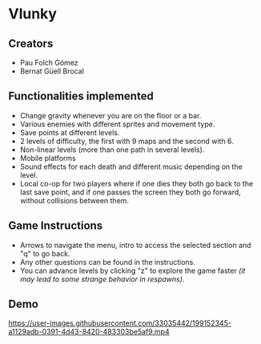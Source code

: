 # Vlunky

## Creators 
- Pau Folch Gómez
- Bernat Güell Brocal


## Functionalities implemented
- Change gravity whenever you are on the floor or a bar.
- Various enemies with different sprites and movement type.
- Save points at different levels.
- 2 levels of difficulty, the first with 9 maps and the second with 6.
- Non-linear levels (more than one path in several levels).
- Mobile platforms
- Sound effects for each death and different music depending on the level.
- Local co-op for two players where if one dies they both go back to the last save point, and if one passes the screen they both go forward, without collisions between them.

## Game Instructions
- Arrows to navigate the menu, intro to access the selected section and "q" to go back.
- Any other questions can be found in the instructions.
- You can advance levels by clicking "z" to explore the game faster _(it may lead to some strange behavior in respawns)_.

## Demo
https://user-images.githubusercontent.com/33035442/199152345-a1129adb-0391-4d43-8420-483303be5af9.mp4
